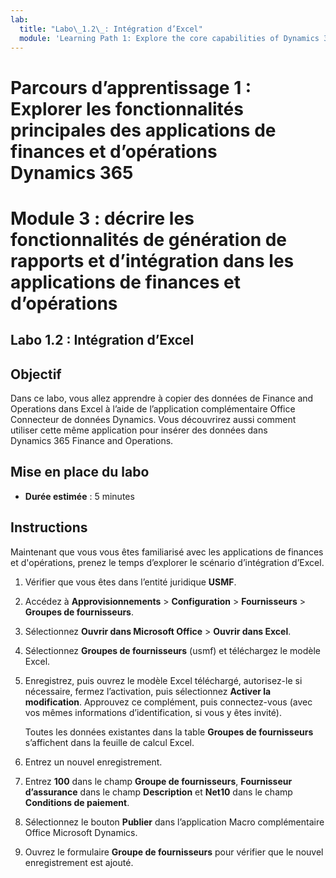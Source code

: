 ```yaml
---
lab:
  title: "Labo\_1.2\_: Intégration d’Excel"
  module: 'Learning Path 1: Explore the core capabilities of Dynamics 365 finance and operations apps'
---
```

# Parcours d’apprentissage 1 : Explorer les fonctionnalités principales des applications de finances et d’opérations Dynamics 365
# Module 3 : décrire les fonctionnalités de génération de rapports et d’intégration dans les applications de finances et d’opérations

## Labo 1.2 : Intégration d’Excel

## Objectif

Dans ce labo, vous allez apprendre à copier des données de Finance and Operations dans Excel à l’aide de l’application complémentaire Office Connecteur de données Dynamics. Vous découvrirez aussi comment utiliser cette même application pour insérer des données dans Dynamics 365 Finance and Operations. 

## Mise en place du labo

   - **Durée estimée** : 5 minutes

## Instructions

Maintenant que vous vous êtes familiarisé avec les applications  de finances et d'opérations, prenez le temps d’explorer le scénario d’intégration d’Excel.

1.  Vérifier que vous êtes dans l’entité juridique **USMF**.

2.  Accédez à **Approvisionnements** > **Configuration** > **Fournisseurs** > **Groupes de fournisseurs**.

3.  Sélectionnez **Ouvrir dans Microsoft Office** > **Ouvrir dans Excel**.

4.  Sélectionnez **Groupes de fournisseurs** (usmf) et téléchargez le modèle Excel.

5.  Enregistrez, puis ouvrez le modèle Excel téléchargé, autorisez-le si nécessaire, fermez l’activation, puis sélectionnez **Activer la modification**. Approuvez ce complément, puis connectez-vous (avec vos mêmes informations d’identification, si vous y êtes invité).

    Toutes les données existantes dans la table **Groupes de fournisseurs** s’affichent dans la feuille de calcul Excel.

6.  Entrez un nouvel enregistrement.

7.  Entrez **100** dans le champ **Groupe de fournisseurs**, **Fournisseur d’assurance** dans le champ **Description** et **Net10** dans le champ **Conditions de paiement**.

8.  Sélectionnez le bouton **Publier** dans l’application Macro complémentaire Office Microsoft Dynamics.

9.  Ouvrez le formulaire **Groupe de fournisseurs** pour vérifier que le nouvel enregistrement est ajouté.

